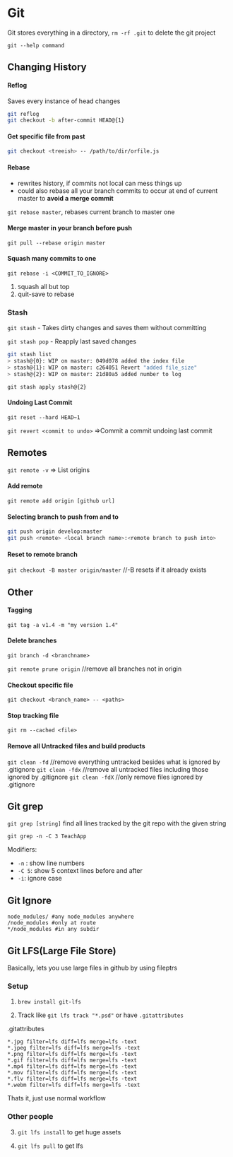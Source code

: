 # Git

Git stores everything in a directory, `rm -rf .git` to delete the git project

`git --help command`

## Changing History

#### Reflog

Saves every instance of head changes

```bash
git reflog
git checkout -b after-commit HEAD@{1}
```

#### Get specific file from past

```bash
git checkout <treeish> -- /path/to/dir/orfile.js
```

#### Rebase

- rewrites history, if commits not local can mess things up
- could also rebase all your branch commits to occur at end of current master to **avoid a merge commit**

`git rebase master`, rebases current branch to master one 

#### Merge master in your branch before push

`git pull --rebase origin master`

#### Squash many commits to one

`git rebase -i <COMMIT_TO_IGNORE>`

1. `S`quash all but top
2. quit-save to rebase

### Stash

`git stash` - Takes dirty changes and saves them without committing

`git stash pop` - Reapply last saved changes

```bash
git stash list
> stash@{0}: WIP on master: 049d078 added the index file
> stash@{1}: WIP on master: c264051 Revert "added file_size"
> stash@{2}: WIP on master: 21d80a5 added number to log
```

`git stash apply stash@{2}` 

#### Undoing Last Commit

`git reset --hard HEAD~1`

`git revert <commit to undo>` =>Commit a commit undoing last commit

## Remotes

`git remote -v`  => List origins

#### Add remote

`git remote add origin [github url]`

#### Selecting branch to push from and to

```bash
git push origin develop:master
git push <remote> <local branch name>:<remote branch to push into>
```

#### Reset to remote branch

`git checkout -B master origin/master` //-B resets if it already exists

## Other

#### Tagging

`git tag -a v1.4 -m "my version 1.4"`

#### Delete branches

`git branch -d <branchname>` 

`git remote prune origin`  //remove all branches not in origin

#### Checkout specific file

`git checkout <branch_name> -- <paths>`

#### Stop tracking file

`git rm --cached <file>`

#### Remove all Untracked files and build products

`git clean -fd` //remove everything untracked besides what is  ignored by .gitignore
`git clean -fdx` //remove all untracked files including those ignored by .gitignore
`git clean -fdX` //only remove files ignored by .gitignore

## Git grep

`git grep [string]` find all lines tracked by the git repo with the given string

`git grep -n -C 3 TeachApp` 

Modifiers:

- `-n` : show line numbers
- `-C 5`: show 5 context lines before and after 
- `-i`: ignore case

## Git Ignore

```
node_modules/ #any node_modules anywhere
/node_modules #only at route
*/node_modules #in any subdir
```

## Git LFS(Large File Store)

Basically, lets you use large files in github by using fileptrs

### Setup

1) `brew install git-lfs`

2) Track like `git lfs track "*.psd"` or have `.gitattributes`

.gitattributes

```
*.jpg filter=lfs diff=lfs merge=lfs -text
*.jpeg filter=lfs diff=lfs merge=lfs -text
*.png filter=lfs diff=lfs merge=lfs -text
*.gif filter=lfs diff=lfs merge=lfs -text
*.mp4 filter=lfs diff=lfs merge=lfs -text
*.mov filter=lfs diff=lfs merge=lfs -text
*.flv filter=lfs diff=lfs merge=lfs -text
*.webm filter=lfs diff=lfs merge=lfs -text
```

Thats it, just use normal workflow 

### Other people

3) `git lfs install` to get huge assets

4) `git lfs pull` to get lfs

